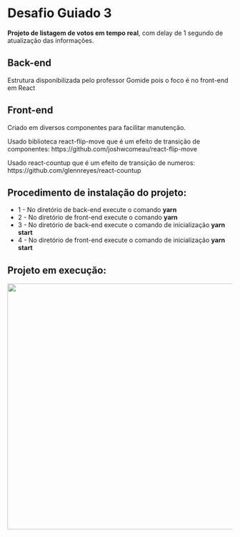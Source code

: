 <h1>Desafio Guiado 3</h1>
<p>
  <strong>Projeto de listagem de votos em tempo real</strong>, com delay de 1 segundo de
  atualização das informações.
</p>

<h2>Back-end</h2>
<p>
  Estrutura disponibilizada pelo professor Gomide pois o foco é no front-end em
  React
</p>

<h2>Front-end</h2>
<p>Criado em diversos componentes para facilitar manutenção.</p>
<p>
  Usado biblioteca react-flip-move que é um efeito de transição de componentes:
  <href>https://github.com/joshwcomeau/react-flip-move</href>
</p>
<p>
  Usado react-countup que é um efeito de transição de numeros:
  <href>https://github.com/glennreyes/react-countup</href>
</p>

<h2>Procedimento de instalação do projeto:</h2>
<ul>
  <li>1 - No diretório de back-end execute o comando <strong>yarn</strong></li>
  <li>2 - No diretório de front-end execute o comando <strong>yarn</strong></li>
  <li>3 - No diretório de back-end execute o comando de inicialização <strong>yarn start</strong></li>
  <li>4 - No diretório de front-end execute o comando de inicialização <strong>yarn start</strong></li>
</ul>

<h2>Projeto em execução:</h2>
<img
  src="https://user-images.githubusercontent.com/31490903/85227350-48325f00-b3b3-11ea-8cb3-7beddde805a7.gif" width="563" height="551"
/>
